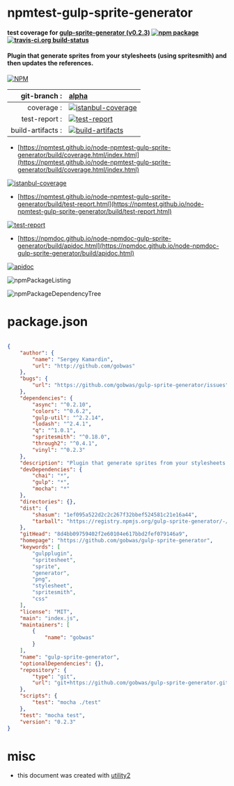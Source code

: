 # npmtest-gulp-sprite-generator

#### test coverage for  [gulp-sprite-generator (v0.2.3)](https://github.com/gobwas/gulp-sprite-generator)  [![npm package](https://img.shields.io/npm/v/npmtest-gulp-sprite-generator.svg?style=flat-square)](https://www.npmjs.org/package/npmtest-gulp-sprite-generator) [![travis-ci.org build-status](https://api.travis-ci.org/npmtest/node-npmtest-gulp-sprite-generator.svg)](https://travis-ci.org/npmtest/node-npmtest-gulp-sprite-generator)

#### Plugin that generate sprites from your stylesheets (using spritesmith) and then updates the references.

[![NPM](https://nodei.co/npm/gulp-sprite-generator.png?downloads=true&downloadRank=true&stars=true)](https://www.npmjs.com/package/gulp-sprite-generator)

| git-branch : | [alpha](https://github.com/npmtest/node-npmtest-gulp-sprite-generator/tree/alpha)|
|--:|:--|
| coverage : | [![istanbul-coverage](https://npmtest.github.io/node-npmtest-gulp-sprite-generator/build/coverage.badge.svg)](https://npmtest.github.io/node-npmtest-gulp-sprite-generator/build/coverage.html/index.html)|
| test-report : | [![test-report](https://npmtest.github.io/node-npmtest-gulp-sprite-generator/build/test-report.badge.svg)](https://npmtest.github.io/node-npmtest-gulp-sprite-generator/build/test-report.html)|
| build-artifacts : | [![build-artifacts](https://npmtest.github.io/node-npmtest-gulp-sprite-generator/glyphicons_144_folder_open.png)](https://github.com/npmtest/node-npmtest-gulp-sprite-generator/tree/gh-pages/build)|

- [https://npmtest.github.io/node-npmtest-gulp-sprite-generator/build/coverage.html/index.html](https://npmtest.github.io/node-npmtest-gulp-sprite-generator/build/coverage.html/index.html)

[![istanbul-coverage](https://npmtest.github.io/node-npmtest-gulp-sprite-generator/build/screenCapture.buildCi.browser.%252Ftmp%252Fbuild%252Fcoverage.lib.html.png)](https://npmtest.github.io/node-npmtest-gulp-sprite-generator/build/coverage.html/index.html)

- [https://npmtest.github.io/node-npmtest-gulp-sprite-generator/build/test-report.html](https://npmtest.github.io/node-npmtest-gulp-sprite-generator/build/test-report.html)

[![test-report](https://npmtest.github.io/node-npmtest-gulp-sprite-generator/build/screenCapture.buildCi.browser.%252Ftmp%252Fbuild%252Ftest-report.html.png)](https://npmtest.github.io/node-npmtest-gulp-sprite-generator/build/test-report.html)

- [https://npmdoc.github.io/node-npmdoc-gulp-sprite-generator/build/apidoc.html](https://npmdoc.github.io/node-npmdoc-gulp-sprite-generator/build/apidoc.html)

[![apidoc](https://npmdoc.github.io/node-npmdoc-gulp-sprite-generator/build/screenCapture.buildCi.browser.%252Ftmp%252Fbuild%252Fapidoc.html.png)](https://npmdoc.github.io/node-npmdoc-gulp-sprite-generator/build/apidoc.html)

![npmPackageListing](https://npmtest.github.io/node-npmtest-gulp-sprite-generator/build/screenCapture.npmPackageListing.svg)

![npmPackageDependencyTree](https://npmtest.github.io/node-npmtest-gulp-sprite-generator/build/screenCapture.npmPackageDependencyTree.svg)



# package.json

```json

{
    "author": {
        "name": "Sergey Kamardin",
        "url": "http://github.com/gobwas"
    },
    "bugs": {
        "url": "https://github.com/gobwas/gulp-sprite-generator/issues"
    },
    "dependencies": {
        "async": "^0.2.10",
        "colors": "^0.6.2",
        "gulp-util": "^2.2.14",
        "lodash": "^2.4.1",
        "q": "^1.0.1",
        "spritesmith": "^0.18.0",
        "through2": "^0.4.1",
        "vinyl": "^0.2.3"
    },
    "description": "Plugin that generate sprites from your stylesheets (using spritesmith) and then updates the references.",
    "devDependencies": {
        "chai": "*",
        "gulp": "*",
        "mocha": "*"
    },
    "directories": {},
    "dist": {
        "shasum": "1ef095a522d2c2c267f32bbef524581c21e16a44",
        "tarball": "https://registry.npmjs.org/gulp-sprite-generator/-/gulp-sprite-generator-0.2.3.tgz"
    },
    "gitHead": "8d4bb09759402f2e60104e617bbd2fef079146a9",
    "homepage": "https://github.com/gobwas/gulp-sprite-generator",
    "keywords": [
        "gulpplugin",
        "spritesheet",
        "sprite",
        "generator",
        "png",
        "stylesheet",
        "spritesmith",
        "css"
    ],
    "license": "MIT",
    "main": "index.js",
    "maintainers": [
        {
            "name": "gobwas"
        }
    ],
    "name": "gulp-sprite-generator",
    "optionalDependencies": {},
    "repository": {
        "type": "git",
        "url": "git+https://github.com/gobwas/gulp-sprite-generator.git"
    },
    "scripts": {
        "test": "mocha ./test"
    },
    "test": "mocha test",
    "version": "0.2.3"
}
```



# misc
- this document was created with [utility2](https://github.com/kaizhu256/node-utility2)

